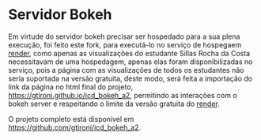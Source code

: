 # Servidor Bokeh

Em virtude do servidor bokeh precisar ser hospedado para a sua plena execução, foi feito este fork, para executá-lo no serviço de hospegaem [render](https://render.com/), como apenas as visualizações do estudante Sillas Rocha da Costa necessitavam de uma hospedagem, apenas elas foram disponibilizadas no serviço, pois a página com as visualizações de todos os estudantes não seria suportada na versão gratuita, deste modo, será feita a importação do link da página no html final do projeto, https://gtironi.github.io/icd_bokeh_a2, permitindo as interações com o bokeh server e respeitando o limite da versão gratuita do [render](https://render.com/).

O projeto completo está disponível em https://github.com/gtironi/icd_bokeh_a2.
